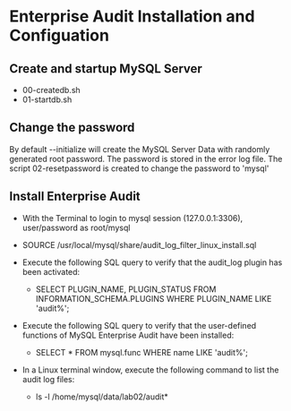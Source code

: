 # Enterprise Audit Installation and Configuation

## Create and startup MySQL Server
* 00-createdb.sh
* 01-startdb.sh

## Change the password
By default --initialize will create the MySQL Server Data with randomly generated root password.  The password is stored in the error log file.   The script 02-resetpassword is created to change the password to 'mysql'

## Install Enterprise Audit 
* With the Terminal to login to mysql session (127.0.0.1:3306), user/password as root/mysql
* SOURCE /usr/local/mysql/share/audit_log_filter_linux_install.sql
* Execute the following SQL query to verify that the audit_log plugin has been activated:
  * SELECT PLUGIN_NAME, PLUGIN_STATUS FROM INFORMATION_SCHEMA.PLUGINS WHERE PLUGIN_NAME LIKE 'audit%';
* Execute the following SQL query to verify that the user-defined functions of MySQL Enterprise Audit have been installed:
  * SELECT * FROM mysql.func WHERE name LIKE 'audit%';

* In a Linux terminal window, execute the following command to list the audit log files:
  * ls -l /home/mysql/data/lab02/audit*

